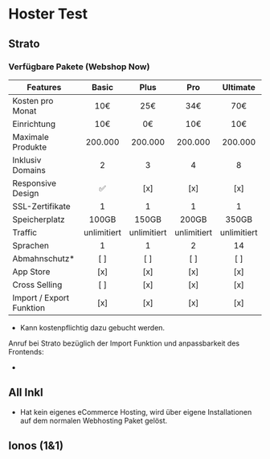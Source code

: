 # Hoster Test

## Strato

### Verfügbare Pakete (Webshop Now)

| Features                 |          Basic           |    Plus     |     Pro     |  Ultimate   |
| ------------------------ | :----------------------: | :---------: | :---------: | :---------: |
| Kosten pro Monat         |           10€            |     25€     |     34€     |     70€     |
| Einrichtung              |           10€            |     0€      |     10€     |     10€     |
| Maximale Produkte        |         200.000          |   200.000   |   200.000   |   200.000   |
| Inklusiv Domains         |            2             |      3      |      4      |      8      |
| Responsive Design        | :white_check_mark: </ul> |     [x]     |     [x]     |     [x]     |
| SSL-Zertifikate          |            1             |      1      |      1      |      1      |
| Speicherplatz            |          100GB           |    150GB    |    200GB    |    350GB    |
| Traffic                  |       unlimitiert        | unlimitiert | unlimitiert | unlimitiert |
| Sprachen                 |            1             |      1      |      2      |     14      |
| Abmahnschutz\*           |           [ ]            |     [ ]     |     [ ]     |     [ ]     |
| App Store                |           [x]            |     [x]     |     [x]     |     [x]     |
| Cross Selling            |           [ ]            |     [x]     |     [x]     |     [x]     |
| Import / Export Funktion |           [x]            |     [x]     |     [x]     |     [x]     |

- Kann kostenpflichtig dazu gebucht werden.

Anruf bei Strato bezüglich der Import Funktion und anpassbarkeit des Frontends:

-

## All Inkl

- Hat kein eigenes eCommerce Hosting, wird über eigene Installationen auf dem normalen Webhosting Paket gelöst.

## Ionos (1&1)
